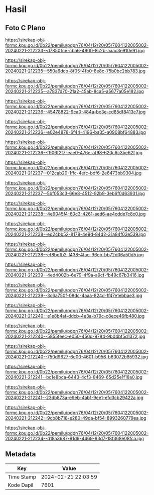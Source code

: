 # Hasil

## Foto C Plano

https://sirekap-obj-formc.kpu.go.id/0b22/pemilu/pdpr/76/04/12/20/05/7604122005002-20240221-212233--d78501ce-cba6-4900-8c2b-aaac3e910e91.jpg

https://sirekap-obj-formc.kpu.go.id/0b22/pemilu/pdpr/76/04/12/20/05/7604122005002-20240221-212235--550a6dcb-8f05-4fb0-8e8c-75b0bc2bb783.jpg

https://sirekap-obj-formc.kpu.go.id/0b22/pemilu/pdpr/76/04/12/20/05/7604122005002-20240221-212235--a7837d70-21a2-45ab-8ca5-a5677a05e182.jpg

https://sirekap-obj-formc.kpu.go.id/0b22/pemilu/pdpr/76/04/12/20/05/7604122005002-20240221-212236--45478822-9ca0-484a-bc3e-cd85df8413c7.jpg

https://sirekap-obj-formc.kpu.go.id/0b22/pemilu/pdpr/76/04/12/20/05/7604122005002-20240221-212236--e02e4878-6f44-4196-ba35-a0908bf64883.jpg

https://sirekap-obj-formc.kpu.go.id/0b22/pemilu/pdpr/76/04/12/20/05/7604122005002-20240221-212236--f906f2f7-eae0-476e-af98-620c6c3be62f.jpg

https://sirekap-obj-formc.kpu.go.id/0b22/pemilu/pdpr/76/04/12/20/05/7604122005002-20240221-212237--012cab20-1ffc-4efc-bdf6-2e6473bb9304.jpg

https://sirekap-obj-formc.kpu.go.id/0b22/pemilu/pdpr/76/04/12/20/05/7604122005002-20240221-212237--5bf053c3-66e8-4512-92b9-3eb6f0d63931.jpg

https://sirekap-obj-formc.kpu.go.id/0b22/pemilu/pdpr/76/04/12/20/05/7604122005002-20240221-212238--4e9045f4-60c3-4261-aed6-ae4cdde7c8c0.jpg

https://sirekap-obj-formc.kpu.go.id/0b22/pemilu/pdpr/76/04/12/20/05/7604122005002-20240221-212238--ed24bb52-8178-4e9d-84d2-31a84f03e539.jpg

https://sirekap-obj-formc.kpu.go.id/0b22/pemilu/pdpr/76/04/12/20/05/7604122005002-20240221-212238--ef8bdfb2-f438-4fae-96eb-bb72d06a50d5.jpg

https://sirekap-obj-formc.kpu.go.id/0b22/pemilu/pdpr/76/04/12/20/05/7604122005002-20240221-212239--4ed4002b-6e79-4f9a-a9cf-fb49c67b3416.jpg

https://sirekap-obj-formc.kpu.go.id/0b22/pemilu/pdpr/76/04/12/20/05/7604122005002-20240221-212239--3c6a750f-08dc-4aaa-824d-ff47e1ebbae3.jpg

https://sirekap-obj-formc.kpu.go.id/0b22/pemilu/pdpr/76/04/12/20/05/7604122005002-20240221-212240--e1e8b4af-ddcb-4e3a-b79c-c8ece46fb480.jpg

https://sirekap-obj-formc.kpu.go.id/0b22/pemilu/pdpr/76/04/12/20/05/7604122005002-20240221-212240--5855feec-e050-456d-9784-9b04bf5d1372.jpg

https://sirekap-obj-formc.kpu.go.id/0b22/pemilu/pdpr/76/04/12/20/05/7604122005002-20240221-212240--750d9627-6e00-4601-b956-b63072b85932.jpg

https://sirekap-obj-formc.kpu.go.id/0b22/pemilu/pdpr/76/04/12/20/05/7604122005002-20240221-212241--bc1e8bca-6443-4cf3-8469-65d25e1f18a0.jpg

https://sirekap-obj-formc.kpu.go.id/0b22/pemilu/pdpr/76/04/12/20/05/7604122005002-20240221-212241--23db873a-e9eb-4ab1-9ee1-efd3cb29422a.jpg

https://sirekap-obj-formc.kpu.go.id/0b22/pemilu/pdpr/76/04/12/20/05/7604122005002-20240221-212242--9cb8b718-e280-49da-bf54-8993260779ea.jpg

https://sirekap-obj-formc.kpu.go.id/0b22/pemilu/pdpr/76/04/12/20/05/7604122005002-20240221-212234--d18a3687-91d9-4469-83d7-18f368e08fca.jpg


## Metadata

| Key        | Value               |
| ---------- | ------------------- |
| Time Stamp | 2024-02-21 22:03:59 |
| Kode Dapil | 7601                |



